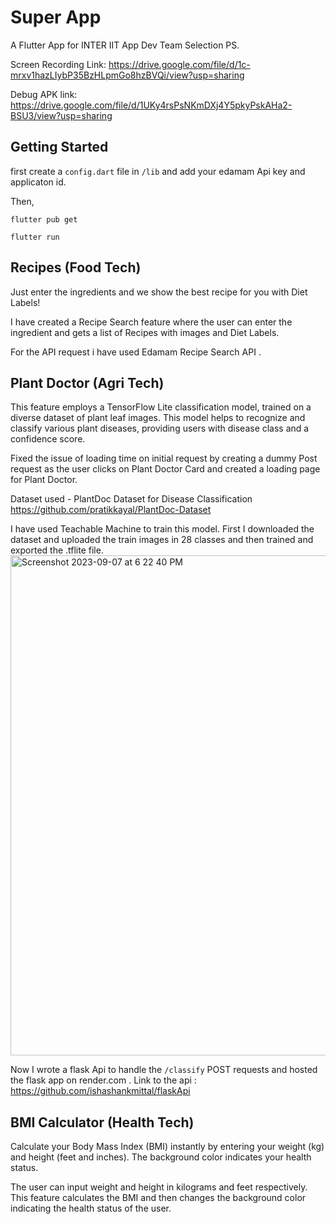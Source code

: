 # Super App

A Flutter App for INTER IIT App Dev Team Selection PS.

Screen Recording Link: https://drive.google.com/file/d/1c-mrxv1hazLIybP35BzHLpmGo8hzBVQi/view?usp=sharing

Debug APK link: https://drive.google.com/file/d/1UKy4rsPsNKmDXj4Y5pkyPskAHa2-BSU3/view?usp=sharing

## Getting Started

first create a ```config.dart``` file in ```/lib``` and add your edamam Api key and applicaton id.

Then,

```flutter pub get```

```flutter run```

## Recipes (Food Tech)

Just enter the ingredients and we show the best recipe for you with Diet Labels!

I have created a Recipe Search feature where the user can enter the ingredient and gets a list of Recipes with images and Diet Labels.

For the API request i have used Edamam Recipe Search API .



## Plant Doctor (Agri Tech)

This feature employs a TensorFlow Lite classification model, trained on a diverse dataset of plant leaf images. This model helps to recognize and classify various plant diseases, providing users with disease class and a confidence score.

Fixed the issue of loading time on initial request by creating a dummy Post request as the user clicks on Plant Doctor Card and created a loading page for Plant Doctor.

Dataset used - PlantDoc Dataset for Disease Classification
https://github.com/pratikkayal/PlantDoc-Dataset

I have used Teachable Machine to train this model. First I downloaded the dataset and uploaded the train images in 28 classes and then trained and exported the .tflite file.
<img width="800" alt="Screenshot 2023-09-07 at 6 22 40 PM" src="https://github.com/ishashankmittal/Super-App/assets/117439240/0a0c04b9-160c-49d4-a90f-664f6be4fe66">



Now I wrote a flask Api to handle the ```/classify``` POST requests and hosted the flask app on render.com .
Link to the api : https://github.com/ishashankmittal/flaskApi



## BMI Calculator (Health Tech)

Calculate your Body Mass Index (BMI) instantly by entering your weight (kg) and height (feet and inches). The background color indicates your health status.

The user can input weight and height in kilograms and feet respectively. This feature calculates the BMI and then changes the background color indicating the health status of the user.


